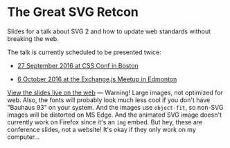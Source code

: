# The Great SVG Retcon

Slides for a talk about SVG 2 and how to update web standards without breaking the web.

The talk is currently scheduled to be presented twice:

- [27 September 2016 at CSS Conf in Boston](https://2016.cssconf.com/#speakers)

- [6 October 2016 at the Exchange.js Meetup in Edmonton](http://www.meetup.com/startupedmonton/events/233613268/)

[View the slides live on the web](https://ameliabr.github.io/great-svg-retcon/) — Warning! Large images, not optimized for web.  Also, the fonts will probably look much less cool if you don't have "Bauhaus 93" on your system.  And the images use `object-fit`, so non-SVG images will be distorted on MS Edge.  And the animated SVG image doesn't currently work on Firefox since it's an `img` embed.  But hey, these are conference slides, not a website! It's okay if they only work on my computer...
